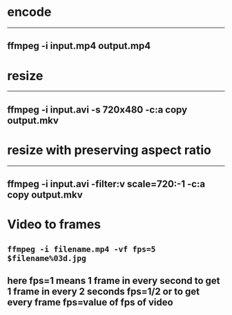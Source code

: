 # encode
----
ffmpeg -i input.mp4 output.mp4 
----
# resize
----
ffmpeg -i input.avi -s 720x480 -c:a copy output.mkv
----
# resize with preserving aspect ratio
----
ffmpeg -i input.avi -filter:v scale=720:-1 -c:a copy output.mkv
----
# Video to frames 
`ffmpeg -i filename.mp4 -vf fps=5 $filename%03d.jpg `
----
here fps=1 means 1 frame in every second to get 1 frame in every 2 seconds fps=1/2 or to get every frame fps=value of fps of video
----
